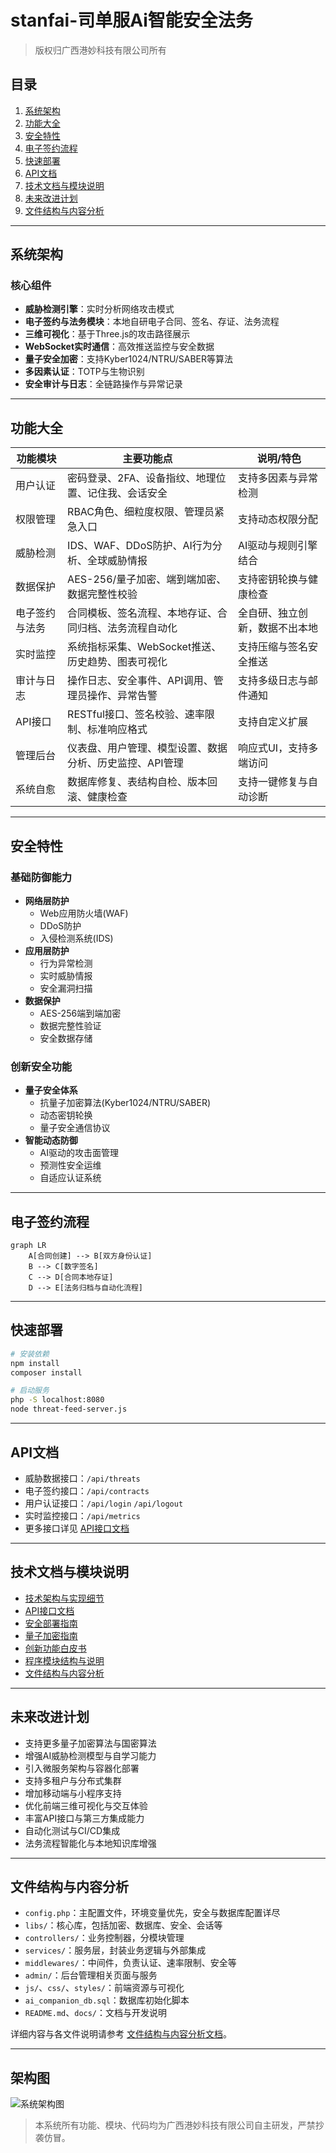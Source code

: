 # stanfai-司单服Ai智能安全法务

> 版权归广西港妙科技有限公司所有

## 目录
1. [系统架构](#系统架构)
2. [功能大全](#功能大全)
3. [安全特性](#安全特性)
4. [电子签约流程](#电子签约流程)
5. [快速部署](#快速部署)
6. [API文档](#API文档)
7. [技术文档与模块说明](#技术文档与模块说明)
8. [未来改进计划](#未来改进计划)
9. [文件结构与内容分析](#文件结构与内容分析)

---

## 系统架构
### 核心组件
- **威胁检测引擎**：实时分析网络攻击模式
- **电子签约与法务模块**：本地自研电子合同、签名、存证、法务流程
- **三维可视化**：基于Three.js的攻击路径展示
- **WebSocket实时通信**：高效推送监控与安全数据
- **量子安全加密**：支持Kyber1024/NTRU/SABER等算法
- **多因素认证**：TOTP与生物识别
- **安全审计与日志**：全链路操作与异常记录

---

## 功能大全

| 功能模块         | 主要功能点                                                         | 说明/特色                         |
|------------------|--------------------------------------------------------------------|------------------------------------|
| 用户认证         | 密码登录、2FA、设备指纹、地理位置、记住我、会话安全                | 支持多因素与异常检测               |
| 权限管理         | RBAC角色、细粒度权限、管理员紧急入口                               | 支持动态权限分配                   |
| 威胁检测         | IDS、WAF、DDoS防护、AI行为分析、全球威胁情报                       | AI驱动与规则引擎结合               |
| 数据保护         | AES-256/量子加密、端到端加密、数据完整性校验                       | 支持密钥轮换与健康检查             |
| 电子签约与法务   | 合同模板、签名流程、本地存证、合同归档、法务流程自动化             | 全自研、独立创新，数据不出本地     |
| 实时监控         | 系统指标采集、WebSocket推送、历史趋势、图表可视化                  | 支持压缩与签名安全推送             |
| 审计与日志       | 操作日志、安全事件、API调用、管理员操作、异常告警                   | 支持多级日志与邮件通知             |
| API接口          | RESTful接口、签名校验、速率限制、标准响应格式                      | 支持自定义扩展                     |
| 管理后台         | 仪表盘、用户管理、模型设置、数据分析、历史监控、API管理             | 响应式UI，支持多端访问             |
| 系统自愈         | 数据库修复、表结构自检、版本回滚、健康检查                         | 支持一键修复与自动诊断             |

---

## 安全特性

### 基础防御能力
- **网络层防护**
  - Web应用防火墙(WAF)
  - DDoS防护
  - 入侵检测系统(IDS)
- **应用层防护**
  - 行为异常检测
  - 实时威胁情报
  - 安全漏洞扫描
- **数据保护**
  - AES-256端到端加密
  - 数据完整性验证
  - 安全数据存储

### 创新安全功能
- **量子安全体系**
  - 抗量子加密算法(Kyber1024/NTRU/SABER)
  - 动态密钥轮换
  - 量子安全通信协议
- **智能动态防御**
  - AI驱动的攻击面管理
  - 预测性安全运维
  - 自适应认证系统

---

## 电子签约流程
```mermaid
graph LR
    A[合同创建] --> B[双方身份认证]
    B --> C[数字签名]
    C --> D[合同本地存证]
    D --> E[法务归档与自动化流程]
```

---

## 快速部署
```bash
# 安装依赖
npm install
composer install

# 启动服务
php -S localhost:8080
node threat-feed-server.js
```

---

## API文档
- 威胁数据接口：`/api/threats`
- 电子签约接口：`/api/contracts`
- 用户认证接口：`/api/login` `/api/logout`
- 实时监控接口：`/api/metrics`
- 更多接口详见 [API接口文档](/docs/api.md)

---

## 技术文档与模块说明

- [技术架构与实现细节](/docs/all.md)
- [API接口文档](/docs/api.md)
- [安全部署指南](/docs/security_deployment_guide.md)
- [量子加密指南](/docs/quantum_encryption_guide.md)
- [创新功能白皮书](/docs/innovation_whitepaper.md)
- [程序模块结构与说明](/docs/module_structure.md)
- [文件结构与内容分析](/docs/file_structure.md)

---

## 未来改进计划

- 支持更多量子加密算法与国密算法
- 增强AI威胁检测模型与自学习能力
- 引入微服务架构与容器化部署
- 支持多租户与分布式集群
- 增加移动端与小程序支持
- 优化前端三维可视化与交互体验
- 丰富API接口与第三方集成能力
- 自动化测试与CI/CD集成
- 法务流程智能化与本地知识库增强

---

## 文件结构与内容分析

- `config.php`：主配置文件，环境变量优先，安全与数据库配置详尽
- `libs/`：核心库，包括加密、数据库、安全、会话等
- `controllers/`：业务控制器，分模块管理
- `services/`：服务层，封装业务逻辑与外部集成
- `middlewares/`：中间件，负责认证、速率限制、安全等
- `admin/`：后台管理相关页面与服务
- `js/`、`css/`、`styles/`：前端资源与可视化
- `ai_companion_db.sql`：数据库初始化脚本
- `README.md`、`docs/`：文档与开发说明

详细内容与各文件说明请参考 [文件结构与内容分析文档](/docs/file_structure.md)。

---

## 架构图
![系统架构图](/docs/architecture.png)
> 本系统所有功能、模块、代码均为广西港妙科技有限公司自主研发，严禁抄袭仿冒。

